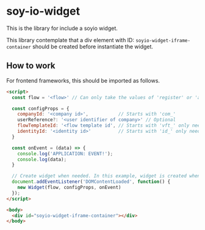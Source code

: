 # soy-io-widget

This is the library for include a soyio widget.

This library contemplate that a div element with ID: `soyio-widget-iframe-container` should be created before instantiate the widget.

## How to work

For frontend frameworks, this should be imported as follows.

```html
<script>
  const flow = '<flow>' // Can only take the values of 'register' or 'authenticate'

  const configProps = {
    companyId: '<company id>',           // Starts with 'com_'
    userReference?: '<user identifier of company>' // Optional
    flowTemplateId: '<flow template id', // Starts with 'vft_' only needed in 'register' flow
    identityId: '<identity id>'          // Starts with 'id_' only needed in 'authenticate' flow
  }

  const onEvent = (data) => {
    console.log('APPLICATION: EVENT!');
    console.log(data);
  }

  // Create widget when needed. In this example, widget is created when page is loaded.
  document.addEventListener('DOMContentLoaded', function() {
    new Widget(flow, configProps, onEvent)
  });
</script>

<body>
  <div id="soyio-widget-iframe-container"></div>
</body>
```
